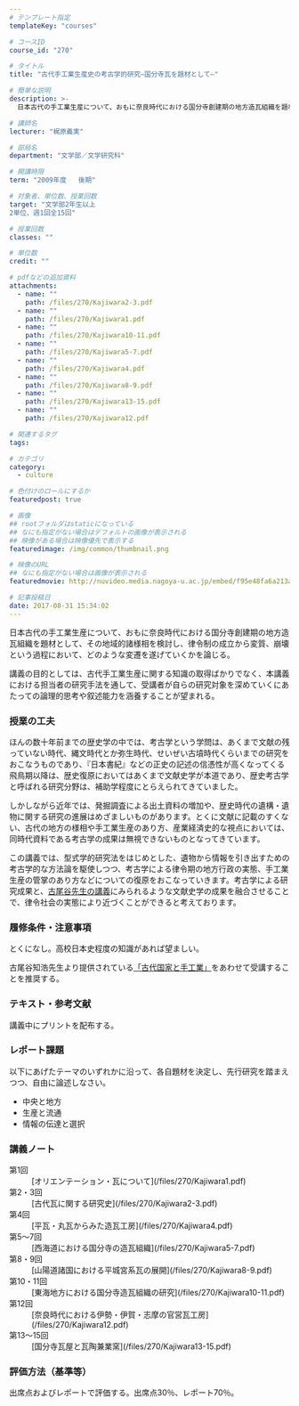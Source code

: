 ```yaml
---
# テンプレート指定
templateKey: "courses"

# コースID
course_id: "270"

# タイトル
title: "古代手工業生産史の考古学的研究—国分寺瓦を題材として—"

# 簡単な説明
description: >-
  日本古代の手工業生産について、おもに奈良時代における国分寺創建期の地方造瓦組織を題材として、その地域的諸様相を検討し、律令制の成立から変質、崩壊という過程において、どのような変遷を遂げていくかを論じる...

# 講師名
lecturer: "梶原義実"

# 部局名
department: "文学部／文学研究科"

# 開講時限
term: "2009年度	後期"

# 対象者、単位数、授業回数
target: "文学部2年生以上
2単位、週1回全15回"

# 授業回数
classes: ""

# 単位数
credit: ""

# pdfなどの追加資料
attachments: 
  - name: "" 
    path: /files/270/Kajiwara2-3.pdf
  - name: "" 
    path: /files/270/Kajiwara1.pdf
  - name: "" 
    path: /files/270/Kajiwara10-11.pdf
  - name: "" 
    path: /files/270/Kajiwara5-7.pdf
  - name: "" 
    path: /files/270/Kajiwara4.pdf
  - name: "" 
    path: /files/270/Kajiwara8-9.pdf
  - name: "" 
    path: /files/270/Kajiwara13-15.pdf
  - name: "" 
    path: /files/270/Kajiwara12.pdf

# 関連するタグ
tags:

# カテゴリ
category:
  - culture

# 色付けのロールにするか
featuredpost: true

# 画像
## rootフォルダはstaticになっている
## なにも指定がない場合はデフォルトの画像が表示される
## 映像がある場合は映像優先で表示する
featuredimage: /img/common/thumbnail.png

# 映像のURL
## なにも指定がない場合は画像が表示される
featuredmovie: http://nuvideo.media.nagoya-u.ac.jp/embed/f95e48fa6a213a597a939ec9f16b06a450da753f

# 記事投稿日
date: 2017-08-31 15:34:02
---
```


日本古代の手工業生産について、おもに奈良時代における国分寺創建期の地方造瓦組織を題材として、その地域的諸様相を検討し、律令制の成立から変質、崩壊という過程において、どのような変遷を遂げていくかを論じる。

講義の目的としては、古代手工業生産に関する知識の取得ばかりでなく、本講義における担当者の研究手法を通して、受講者が自らの研究対象を深めていくにあたっての論理的思考や叙述能力を涵養することが望まれる。


### 授業の工夫

ほんの数十年前までの歴史学の中では、考古学という学問は、あくまで文献の残っていない時代、縄文時代とか弥生時代、せいぜい古墳時代くらいまでの研究をおこなうものであり、『日本書紀』などの正史の記述の信憑性が高くなってくる飛鳥期以降は、歴史復原においてはあくまで文献史学が本道であり、歴史考古学と呼ばれる研究分野は、補助学程度にとらえられてきていました。

しかしながら近年では、発掘調査による出土資料の増加や、歴史時代の遺構・遺物に関する研究の進展はめざましいものがあります。とくに文献に記載のすくない、古代の地方の様相や手工業生産のあり方、産業経済史的な視点においては、同時代資料である考古学の成果は無視できないものとなってきています。

この講義では、型式学的研究法をはじめとした、遺物から情報を引き出すための考古学的な方法論を駆使しつつ、考古学による律令期の地方行政の実態、手工業生産の管掌のあり方などについての復原をおこなっていきます。考古学による研究成果と、[古尾谷先生の講義][1]にみられるような文献史学の成果を融合させることで、律令社会の実態により近づくことができると考えております。

[1]: ./index.php?lang=ja&mode=c&id=136&page_type=index





### 履修条件・注意事項

とくになし。高校日本史程度の知識があれば望ましい。

古尾谷知浩先生より提供されている[「古代国家と手工業」][1]をあわせて受講することを推奨する。

[1]: ./index.php?lang=ja&mode=c&id=136&page_type=index

### テキスト・参考文献

講義中にプリントを配布する。

### レポート課題

以下にあげたテーマのいずれかに沿って、各自題材を決定し、先行研究を踏まえつつ、自由に論述しなさい。

* 中央と地方
* 生産と流通
* 情報の伝達と選択 </ul>





### 講義ノート

<dl>
<dt>
第1回
</dt>

<dd>
[オリエンテーション・瓦について](/files/270/Kajiwara1.pdf) 
</dd>

<dt>
第2・3回
</dt>

<dd>
[古代瓦に関する研究史](/files/270/Kajiwara2-3.pdf) 
</dd>

<dt>
第4回
</dt>

<dd>
[平瓦・丸瓦からみた造瓦工房](/files/270/Kajiwara4.pdf) 
</dd>

<dt>
第5〜7回
</dt>

<dd>
[西海道における国分寺の造瓦組織](/files/270/Kajiwara5-7.pdf) 
</dd>

<dt>
第8・9回
</dt>

<dd>
[山陽道諸国における平城宮系瓦の展開](/files/270/Kajiwara8-9.pdf) 
</dd>

<dt>
第10・11回
</dt>

<dd>
[東海地方における国分寺造瓦組織の研究](/files/270/Kajiwara10-11.pdf) 
</dd>

<dt>
第12回
</dt>

<dd>
[奈良時代における伊勢・伊賀・志摩の官営瓦工房](/files/270/Kajiwara12.pdf) 
</dd>

<dt>
第13〜15回
</dt>

<dd>
[国分寺瓦屋と瓦陶兼業窯](/files/270/Kajiwara13-15.pdf) 
</dd>
</dl>





### 評価方法（基準等）

出席点およびレポートで評価する。出席点30％、レポート70％。


